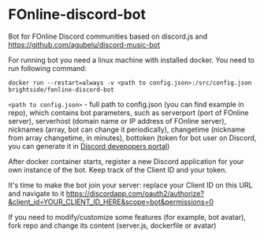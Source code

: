 # FOnline-discord-bot
Bot for FOnline Discord communities based on discord.js and https://github.com/agubelu/discord-music-bot

For running bot you need a linux machine with installed docker. You need to run following command:

```docker run --restart=always -v <path to config.json>:/src/config.json brightside/fonline-discord-bot```

`<path to config.json>` - full path to config.json (you can find example in repo), which contains bot parameters, such as serverport (port of FOnline server), serverhost (domain name or IP address of FOnline server), nicknames (array, bot can change it periodically), changetime (nickname from array changetime, in minutes), bottoken (token for bot user on Discord, you can generate it in [Discord devepopers portal](https://discordapp.com/developers))

After docker container starts, register a new Discord application for your own instance of the bot. Keep track of the Client ID and your token.

It's time to make the bot join your server: replace your Client ID on this URL and navigate to it https://discordapp.com/oauth2/authorize?&client_id=YOUR_CLIENT_ID_HERE&scope=bot&permissions=0

If you need to modify/customize some features (for example, bot avatar), fork repo and change its content (server.js, dockerfile or avatar)
